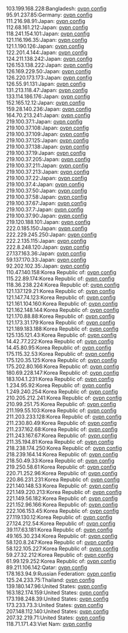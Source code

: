 103.199.168.228:Bangladesh: [ovpn config](vpn/103_199_168_228.ovpn)  
95.91.237.85:Germany: [ovpn config](vpn/95_91_237_85.ovpn)  
111.216.98.91:Japan: [ovpn config](vpn/111_216_98_91.ovpn)  
112.68.161.212:Japan: [ovpn config](vpn/112_68_161_212.ovpn)  
118.241.154.101:Japan: [ovpn config](vpn/118_241_154_101.ovpn)  
121.116.196.35:Japan: [ovpn config](vpn/121_116_196_35.ovpn)  
121.1.190.126:Japan: [ovpn config](vpn/121_1_190_126.ovpn)  
122.201.4.144:Japan: [ovpn config](vpn/122_201_4_144.ovpn)  
124.211.138.242:Japan: [ovpn config](vpn/124_211_138_242.ovpn)  
126.153.138.222:Japan: [ovpn config](vpn/126_153_138_222.ovpn)  
126.169.229.50:Japan: [ovpn config](vpn/126_169_229_50.ovpn)  
126.220.173.173:Japan: [ovpn config](vpn/126_220_173_173.ovpn)  
126.55.91.131:Japan: [ovpn config](vpn/126_55_91_131.ovpn)  
131.213.118.47:Japan: [ovpn config](vpn/131_213_118_47.ovpn)  
133.114.186.176:Japan: [ovpn config](vpn/133_114_186_176.ovpn)  
152.165.12.12:Japan: [ovpn config](vpn/152_165_12_12.ovpn)  
159.28.140.236:Japan: [ovpn config](vpn/159_28_140_236.ovpn)  
164.70.213.241:Japan: [ovpn config](vpn/164_70_213_241.ovpn)  
219.100.37.1:Japan: [ovpn config](vpn/219_100_37_1.ovpn)  
219.100.37.108:Japan: [ovpn config](vpn/219_100_37_108.ovpn)  
219.100.37.109:Japan: [ovpn config](vpn/219_100_37_109.ovpn)  
219.100.37.125:Japan: [ovpn config](vpn/219_100_37_125.ovpn)  
219.100.37.138:Japan: [ovpn config](vpn/219_100_37_138.ovpn)  
219.100.37.19:Japan: [ovpn config](vpn/219_100_37_19.ovpn)  
219.100.37.205:Japan: [ovpn config](vpn/219_100_37_205.ovpn)  
219.100.37.211:Japan: [ovpn config](vpn/219_100_37_211.ovpn)  
219.100.37.213:Japan: [ovpn config](vpn/219_100_37_213.ovpn)  
219.100.37.22:Japan: [ovpn config](vpn/219_100_37_22.ovpn)  
219.100.37.4:Japan: [ovpn config](vpn/219_100_37_4.ovpn)  
219.100.37.50:Japan: [ovpn config](vpn/219_100_37_50.ovpn)  
219.100.37.58:Japan: [ovpn config](vpn/219_100_37_58.ovpn)  
219.100.37.67:Japan: [ovpn config](vpn/219_100_37_67.ovpn)  
219.100.37.7:Japan: [ovpn config](vpn/219_100_37_7.ovpn)  
219.100.37.90:Japan: [ovpn config](vpn/219_100_37_90.ovpn)  
219.120.188.101:Japan: [ovpn config](vpn/219_120_188_101.ovpn)  
222.0.185.150:Japan: [ovpn config](vpn/222_0_185_150.ovpn)  
222.229.245.250:Japan: [ovpn config](vpn/222_229_245_250.ovpn)  
222.2.135.115:Japan: [ovpn config](vpn/222_2_135_115.ovpn)  
222.8.248.120:Japan: [ovpn config](vpn/222_8_248_120.ovpn)  
27.137.163.36:Japan: [ovpn config](vpn/27_137_163_36.ovpn)  
59.137.170.33:Japan: [ovpn config](vpn/59_137_170_33.ovpn)  
92.202.102.35:Japan: [ovpn config](vpn/92_202_102_35.ovpn)  
110.47.140.158:Korea Republic of: [ovpn config](vpn/110_47_140_158.ovpn)  
115.22.89.174:Korea Republic of: [ovpn config](vpn/115_22_89_174.ovpn)  
118.36.238.224:Korea Republic of: [ovpn config](vpn/118_36_238_224.ovpn)  
121.137.129.21:Korea Republic of: [ovpn config](vpn/121_137_129_21.ovpn)  
121.147.74.123:Korea Republic of: [ovpn config](vpn/121_147_74_123.ovpn)  
121.161.104.160:Korea Republic of: [ovpn config](vpn/121_161_104_160.ovpn)  
121.162.148.144:Korea Republic of: [ovpn config](vpn/121_162_148_144.ovpn)  
121.170.88.88:Korea Republic of: [ovpn config](vpn/121_170_88_88.ovpn)  
121.173.31.179:Korea Republic of: [ovpn config](vpn/121_173_31_179.ovpn)  
121.189.183.188:Korea Republic of: [ovpn config](vpn/121_189_183_188.ovpn)  
125.135.121.43:Korea Republic of: [ovpn config](vpn/125_135_121_43.ovpn)  
14.42.77.222:Korea Republic of: [ovpn config](vpn/14_42_77_222.ovpn)  
14.45.80.95:Korea Republic of: [ovpn config](vpn/14_45_80_95.ovpn)  
175.115.32.53:Korea Republic of: [ovpn config](vpn/175_115_32_53.ovpn)  
175.120.35.125:Korea Republic of: [ovpn config](vpn/175_120_35_125.ovpn)  
175.202.80.166:Korea Republic of: [ovpn config](vpn/175_202_80_166.ovpn)  
180.69.228.147:Korea Republic of: [ovpn config](vpn/180_69_228_147.ovpn)  
183.104.1.231:Korea Republic of: [ovpn config](vpn/183_104_1_231.ovpn)  
1.234.95.92:Korea Republic of: [ovpn config](vpn/1_234_95_92.ovpn)  
1.249.240.254:Korea Republic of: [ovpn config](vpn/1_249_240_254.ovpn)  
210.205.212.241:Korea Republic of: [ovpn config](vpn/210_205_212_241.ovpn)  
210.99.251.75:Korea Republic of: [ovpn config](vpn/210_99_251_75.ovpn)  
211.199.55.103:Korea Republic of: [ovpn config](vpn/211_199_55_103.ovpn)  
211.203.233.128:Korea Republic of: [ovpn config](vpn/211_203_233_128.ovpn)  
211.230.80.49:Korea Republic of: [ovpn config](vpn/211_230_80_49.ovpn)  
211.237.162.68:Korea Republic of: [ovpn config](vpn/211_237_162_68.ovpn)  
211.243.167.67:Korea Republic of: [ovpn config](vpn/211_243_167_67.ovpn)  
211.35.194.81:Korea Republic of: [ovpn config](vpn/211_35_194_81.ovpn)  
218.238.174.250:Korea Republic of: [ovpn config](vpn/218_238_174_250.ovpn)  
218.239.164.14:Korea Republic of: [ovpn config](vpn/218_239_164_14.ovpn)  
218.50.49.33:Korea Republic of: [ovpn config](vpn/218_50_49_33.ovpn)  
219.250.58.61:Korea Republic of: [ovpn config](vpn/219_250_58_61.ovpn)  
220.71.252.96:Korea Republic of: [ovpn config](vpn/220_71_252_96.ovpn)  
220.86.231.231:Korea Republic of: [ovpn config](vpn/220_86_231_231.ovpn)  
221.140.148.53:Korea Republic of: [ovpn config](vpn/221_140_148_53.ovpn)  
221.149.220.213:Korea Republic of: [ovpn config](vpn/221_149_220_213.ovpn)  
221.149.56.182:Korea Republic of: [ovpn config](vpn/221_149_56_182.ovpn)  
221.152.96.166:Korea Republic of: [ovpn config](vpn/221_152_96_166.ovpn)  
222.106.153.45:Korea Republic of: [ovpn config](vpn/222_106_153_45.ovpn)  
27.119.130.12:Korea Republic of: [ovpn config](vpn/27_119_130_12.ovpn)  
27.124.212.54:Korea Republic of: [ovpn config](vpn/27_124_212_54.ovpn)  
39.117.63.181:Korea Republic of: [ovpn config](vpn/39_117_63_181.ovpn)  
49.165.30.234:Korea Republic of: [ovpn config](vpn/49_165_30_234.ovpn)  
58.120.8.247:Korea Republic of: [ovpn config](vpn/58_120_8_247.ovpn)  
58.122.105.227:Korea Republic of: [ovpn config](vpn/58_122_105_227.ovpn)  
59.27.32.212:Korea Republic of: [ovpn config](vpn/59_27_32_212.ovpn)  
61.99.129.252:Korea Republic of: [ovpn config](vpn/61_99_129_252.ovpn)  
89.211.106.142:Qatar: [ovpn config](vpn/89_211_106_142.ovpn)  
178.163.94.9:Russian Federation: [ovpn config](vpn/178_163_94_9.ovpn)  
125.24.233.75:Thailand: [ovpn config](vpn/125_24_233_75.ovpn)  
139.180.147.96:United States: [ovpn config](vpn/139_180_147_96.ovpn)  
163.182.174.159:United States: [ovpn config](vpn/163_182_174_159.ovpn)  
173.198.248.39:United States: [ovpn config](vpn/173_198_248_39.ovpn)  
173.233.73.3:United States: [ovpn config](vpn/173_233_73_3.ovpn)  
207.148.112.140:United States: [ovpn config](vpn/207_148_112_140.ovpn)  
207.32.219.71:United States: [ovpn config](vpn/207_32_219_71.ovpn)  
118.71.171.43:Viet Nam: [ovpn config](vpn/118_71_171_43.ovpn)  
